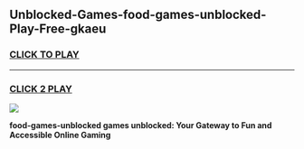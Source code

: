 
## Unblocked-Games-food-games-unblocked-Play-Free-gkaeu
<h3>
<a href="https://premium76.site?title=food-games-unblocked&ref=10A">CLICK TO PLAY</a></h3>
<hr>

<h3>
<a href="https://premium76.site?title=food-games-unblocked&ref=10A">CLICK 2 PLAY</a>
  
</h3>

<a href="https://premium76.site?title=food-games-unblocked&ref=10A"><img src="https://clearcache.store/games.png"></a>


**food-games-unblocked games unblocked: Your Gateway to Fun and Accessible Online Gaming**

